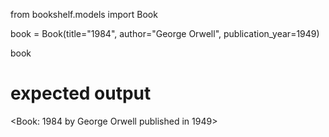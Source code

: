 from bookshelf.models import Book

book = Book(title="1984", author="George Orwell", publication_year=1949)

book

# expected output

<Book: 1984 by George Orwell published in 1949>
